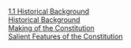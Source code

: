 [1.1 Historical Background](https://yoursamlan.github.io/Polity/1.1_Historical_Background.html)  <br />  [Historical Background](https://yoursamlan.github.io/Polity/Historical_Background.html)  <br />  [Making of the Constitution](https://yoursamlan.github.io/Polity/Making_of_the_Constitution.html)  <br />  [Salient Features of the Constitution](https://yoursamlan.github.io/Polity/Salient_Features_of_the_Constitution.html)  <br />  